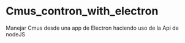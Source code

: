 # Cmus_contron_with_electron
Manejar Cmus desde una app de Electron haciendo uso de la Api de nodeJS
